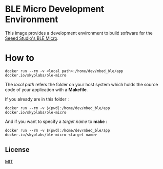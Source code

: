 # BLE Micro Development Environment

This image provides a development environment to build software for the [Seeed Studio's BLE Micro][1].

# How to

	docker run --rm -v <local path>:/home/dev/mbed_ble/app docker.io/skyplabs/ble-micro

The *local path* refers the folder on your host system which holds the source code of your application with a **Makefile**.

If you already are in this folder :

	docker run --rm -v $(pwd):/home/dev/mbed_ble/app docker.io/skyplabs/ble-micro

And if you want to specify a *target name* to **make** :

	docker run --rm -v $(pwd):/home/dev/mbed_ble/app docker.io/skyplabs/ble-micro <target name>

## License

[MIT][2]

 [1]: http://www.seeedstudio.com/depot/Seeed-Micro-BLE-Module-w-CortexM0-Based-nRF51822-SoC-p-1975.html
 [2]: http://opensource.org/licenses/MIT
